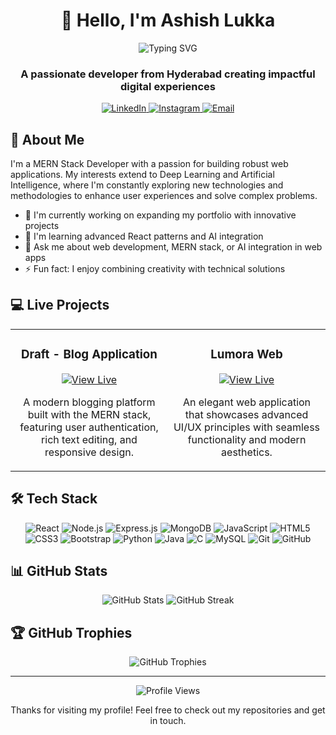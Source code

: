 <h1 align="center">👋 Hello, I'm Ashish Lukka</h1>

<p align="center">
  <img src="https://readme-typing-svg.herokuapp.com?font=Fira+Code&pause=1000&color=2EAEF7&center=true&vCenter=true&width=435&lines=MERN+Stack+Developer;Deep+Learning+Enthusiast;AI+Explorer;Full-Stack+Web+Developer" alt="Typing SVG" />
</p>

<h3 align="center">A passionate developer from Hyderabad creating impactful digital experiences</h3>

<div align="center">
  <a href="https://www.linkedin.com/in/ashish-lukka/" target="_blank">
    <img src="https://img.shields.io/badge/LinkedIn-0077B5?style=for-the-badge&logo=linkedin&logoColor=white" alt="LinkedIn" />
  </a>
  <a href="https://www.instagram.com/ashhiiiish" target="_blank">
    <img src="https://img.shields.io/badge/Instagram-E4405F?style=for-the-badge&logo=instagram&logoColor=white" alt="Instagram" />
  </a>
  <a href="mailto:your.email@example.com">
    <img src="https://img.shields.io/badge/Email-D14836?style=for-the-badge&logo=gmail&logoColor=white" alt="Email" />
  </a>
</div>

## 🚀 About Me

I'm a MERN Stack Developer with a passion for building robust web applications. My interests extend to Deep Learning and Artificial Intelligence, where I'm constantly exploring new technologies and methodologies to enhance user experiences and solve complex problems.

- 🔭 I'm currently working on expanding my portfolio with innovative projects
- 🌱 I'm learning advanced React patterns and AI integration
- 💬 Ask me about web development, MERN stack, or AI integration in web apps
- ⚡ Fun fact: I enjoy combining creativity with technical solutions

## 💻 Live Projects

<table>
  <tr>
    <td width="50%">
      <h3 align="center">Draft - Blog Application</h3>
      <div align="center">
        <a href="https://draft-blogapp.vercel.app/" target="_blank">
          <img src="https://img.shields.io/badge/View_Live-2ea44f?style=for-the-badge" alt="View Live" />
        </a>
        <p>A modern blogging platform built with the MERN stack, featuring user authentication, rich text editing, and responsive design.</p>
      </div>
    </td>
    <td width="50%">
      <h3 align="center">Lumora Web</h3>
      <div align="center">
        <a href="https://lumora-web.netlify.app/" target="_blank">
          <img src="https://img.shields.io/badge/View_Live-2ea44f?style=for-the-badge" alt="View Live" />
        </a>
        <p>An elegant web application that showcases advanced UI/UX principles with seamless functionality and modern aesthetics.</p>
      </div>
    </td>
  </tr>
</table>

## 🛠️ Tech Stack

<div align="center">
  <img src="https://img.shields.io/badge/React-20232A?style=for-the-badge&logo=react&logoColor=61DAFB" alt="React" />
  <img src="https://img.shields.io/badge/Node.js-339933?style=for-the-badge&logo=nodedotjs&logoColor=white" alt="Node.js" />
  <img src="https://img.shields.io/badge/Express.js-000000?style=for-the-badge&logo=express&logoColor=white" alt="Express.js" />
  <img src="https://img.shields.io/badge/MongoDB-4EA94B?style=for-the-badge&logo=mongodb&logoColor=white" alt="MongoDB" />
  <img src="https://img.shields.io/badge/JavaScript-F7DF1E?style=for-the-badge&logo=javascript&logoColor=black" alt="JavaScript" />
  <img src="https://img.shields.io/badge/HTML5-E34F26?style=for-the-badge&logo=html5&logoColor=white" alt="HTML5" />
  <img src="https://img.shields.io/badge/CSS3-1572B6?style=for-the-badge&logo=css3&logoColor=white" alt="CSS3" />
  <img src="https://img.shields.io/badge/Bootstrap-563D7C?style=for-the-badge&logo=bootstrap&logoColor=white" alt="Bootstrap" />
  <img src="https://img.shields.io/badge/Python-3776AB?style=for-the-badge&logo=python&logoColor=white" alt="Python" />
  <img src="https://img.shields.io/badge/Java-ED8B00?style=for-the-badge&logo=java&logoColor=white" alt="Java" />
  <img src="https://img.shields.io/badge/C-00599C?style=for-the-badge&logo=c&logoColor=white" alt="C" />
  <img src="https://img.shields.io/badge/MySQL-005C84?style=for-the-badge&logo=mysql&logoColor=white" alt="MySQL" />
  <img src="https://img.shields.io/badge/Git-F05032?style=for-the-badge&logo=git&logoColor=white" alt="Git" />
  <img src="https://img.shields.io/badge/GitHub-100000?style=for-the-badge&logo=github&logoColor=white" alt="GitHub" />
</div>

## 📊 GitHub Stats

<div align="center">
  <img src="https://github-readme-stats.vercel.app/api?username=your-username&show_icons=true&theme=radical" alt="GitHub Stats" />
  <img src="https://github-readme-streak-stats.herokuapp.com/?user=your-username&theme=radical" alt="GitHub Streak" />
</div>

## 🏆 GitHub Trophies

<div align="center">
  <img src="https://github-profile-trophy.vercel.app/?username=your-username&theme=nord&column=7" alt="GitHub Trophies" />
</div>

---

<div align="center">
  <img src="https://komarev.com/ghpvc/?username=your-username&color=blueviolet" alt="Profile Views" />
  <p>Thanks for visiting my profile! Feel free to check out my repositories and get in touch.</p>
</div>
